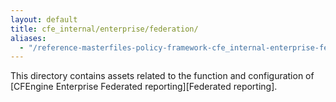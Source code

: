 ```yaml
---
layout: default
title: cfe_internal/enterprise/federation/
aliases:
  - "/reference-masterfiles-policy-framework-cfe_internal-enterprise-federation.html"
---
```


This directory contains assets related to the function and configuration of [CFEngine Enterprise Federated reporting][Federated reporting].
